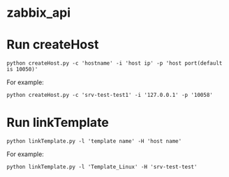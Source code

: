 # zabbix_api

# Run createHost
```
python createHost.py -c 'hostname' -i 'host ip' -p 'host port(default is 10050)'
```
For example:
```
python createHost.py -c 'srv-test-test1' -i '127.0.0.1' -p '10058'
```

# Run linkTemplate
```
python linkTemplate.py -l 'template name' -H 'host name'
```
For example:
```
python linkTemplate.py -l 'Template_Linux' -H 'srv-test-test'
```
